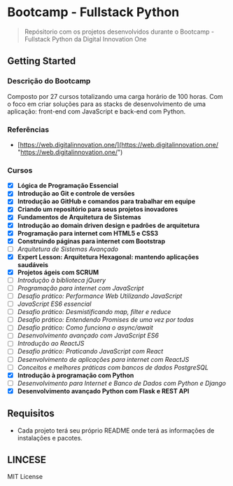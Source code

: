 # Bootcamp - Fullstack Python

> Repósitorio com os projetos desenvolvidos durante o Bootcamp - Fullstack Python da Digital Innovation One

## Getting Started

### Descrição do Bootcamp

Composto por 27 cursos totalizando uma carga horário de 100 horas. Com o foco em criar soluções para as stacks de desenvolvimento de uma aplicação: front-end com JavaScript e back-end com Python.

### Referências

- [https://web.digitalinnovation.one/](https://web.digitalinnovation.one/ "https://web.digitalinnovation.one/")

### Cursos


- [x] **Lógica de Programação Essencial**
- [x] **Introdução ao Git e controle de versões**
- [x] **Introdução ao GitHub e comandos para trabalhar em equipe**
- [x] **Criando um repositório para seus projetos inovadores**
- [x] **Fundamentos de Arquitetura de Sistemas**
- [x] **Introdução ao domain driven design e padrões de arquitetura**
- [x] **Programação para internet com HTML5 e CSS3**
- [x] **Construindo páginas para internet com Bootstrap**
- [ ] *Arquitetura de Sistemas Avançado*
- [x] **Expert Lesson: Arquitetura Hexagonal: mantendo aplicações saudáveis**
- [x] **Projetos ágeis com SCRUM**
- [ ] *Introdução à biblioteca jQuery*
- [ ] *Programação para internet com JavaScript*
- [ ] *Desafio prático: Performance Web Utilizando JavaScript*
- [ ] *JavaScript ES6 essencial*
- [ ] *Desafio prático: Desmistificando map, filter e reduce*
- [ ] *Desafio prático: Entendendo Promises de uma vez por todas*
- [ ] *Desafio prático: Como funciona o async/await*
- [ ] *Desenvolvimento avançado com JavaScript ES6*
- [ ] *Introdução ao ReactJS*
- [ ] *Desafio prático: Praticando JavaScript com React*
- [ ] *Desenvolvimento de aplicações para internet com ReactJS*
- [ ] *Conceitos e melhores práticas com bancos de dados PostgreSQL*
- [x] **Introdução à programação com Python**
- [ ] *Desenvolvimento para Internet e Banco de Dados com Python e Django*
- [x] **Desenvolvimento avançado Python com Flask e REST API**

## Requisitos
- Cada projeto terá seu próprio README onde terá as informações de instalações e pacotes.

## LINCESE
MIT License